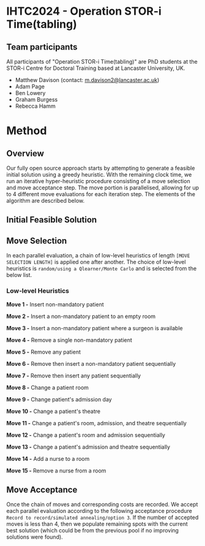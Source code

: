 # IHTC2024 - Operation STOR-i Time(tabling)

## Team participants
All participants of "Operation STOR-i Time(tabling)" are PhD students at the STOR-i Centre for Doctoral Training based at Lancaster University, UK.

- Matthew Davison (contact: m.davison2@lancaster.ac.uk)
- Adam Page
- Ben Lowery
- Graham Burgess
- Rebecca Hamm

# Method

## Overview

Our fully open source approach starts by attempting to generate a feasible initial solution using a greedy heuristic. With the remaining clock time, we run an iterative hyper-heuristic procedure consisting of a move selection and move acceptance step. The move portion is parallelised, allowing for up to 4 different move evaluations for each iteration step. The elements of the algorithm are described below.

## Initial Feasible Solution



## Move Selection
In each parallel evaluation, a chain of low-level heuristics of length  ``[MOVE SELECTION LENGTH]`` is applied one after another. The choice of low-level heuristics is ```random/using a Qlearner/Monte Carlo```  and is selected from the below list.

### Low-level Heuristics
**Move 1 -** Insert non-mandatory patient

**Move 2 -** Insert a non-mandatory patient to an empty room

**Move 3 -** Insert a non-mandatory patient where a surgeon is available

**Move 4 -** Remove a single non-mandatory patient

**Move 5 -** Remove any patient

**Move 6 -** Remove then insert a non-mandatory patient sequentially 

**Move 7 -** Remove then insert any patient sequentially

**Move 8 -** Change a patient room

**Move 9 -** Change patient's admission day

**Move 10 -** Change a patient's theatre

**Move 11 -** Change a patient's room, admission, and theatre sequentially

**Move 12 -** Change a patient's room and admission sequentially

**Move 13 -** Change a patient's admission and theatre sequentially

**Move 14 -** Add a nurse to a room

**Move 15 -** Remove a nurse from a room
## Move Acceptance
Once the chain of moves and corresponding costs are recorded. We accept each parallel evaluation according to the following acceptance procedure ```Record to record/simulated annealing/option 3```. If the number of accepted moves is less than 4, then we populate remaining spots with the current best solution (which could be from the previous pool if no improving solutions were found).
